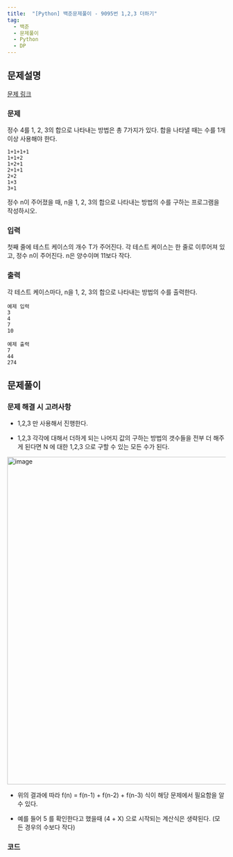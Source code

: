 ```yaml
---
title:  "[Python] 백준문제풀이 - 9095번 1,2,3 더하기"
tag: 
  - 백준 
  - 문제풀이 
  - Python 
  - DP
---
```


## 문제설명
<a href="https://www.acmicpc.net/problem/9095">문제 링크</a>

### 문제
정수 4를 1, 2, 3의 합으로 나타내는 방법은 총 7가지가 있다. 합을 나타낼 때는 수를 1개 이상 사용해야 한다.

```
1+1+1+1
1+1+2
1+2+1
2+1+1
2+2
1+3
3+1
```

정수 n이 주어졌을 때, n을 1, 2, 3의 합으로 나타내는 방법의 수를 구하는 프로그램을 작성하시오.

### 입력
첫째 줄에 테스트 케이스의 개수 T가 주어진다. 각 테스트 케이스는 한 줄로 이루어져 있고, 정수 n이 주어진다. n은 양수이며 11보다 작다.

### 출력
각 테스트 케이스마다, n을 1, 2, 3의 합으로 나타내는 방법의 수를 출력한다.

```
예제 입력
3
4
7
10
```
```
예제 출력
7
44
274
```

## 문제풀이
### 문제 해결 시 고려사항
- 1,2,3 만 사용해서 진행한다.

- 1,2,3 각각에 대해서 더하게 되는 나머지 값의 구하는 방법의 갯수들을 전부 더 해주게 된다면 N 에 대한 1,2,3 으로 구할 수 있는 모든 수가 된다.

<img width="754" alt="image" src="https://user-images.githubusercontent.com/55444587/205276084-dfa02d03-727f-483d-a326-582c0b4d3ad2.png">

- 위의 결과에 따라 f(n) = f(n-1) + f(n-2) + f(n-3) 식이 해당 문제에서 필요함을 알 수 있다. 

- 예를 들어 5 를 확인한다고 했을때 (4 + X) 으로 시작되는 계산식은 생략된다. (모든 경우의 수보다 작다)

### 코드
<script src="https://gist.github.com/wjswjdgns/ba14ee2b21ea14c96a7552465af22f1e.js"></script>


